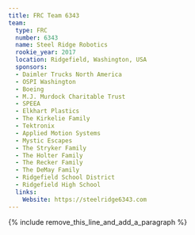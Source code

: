 ```yaml
---
title: FRC Team 6343
team:
  type: FRC
  number: 6343
  name: Steel Ridge Robotics
  rookie_year: 2017
  location: Ridgefield, Washington, USA
  sponsors:
  - Daimler Trucks North America
  - OSPI Washington
  - Boeing
  - M.J. Murdock Charitable Trust
  - SPEEA
  - Elkhart Plastics
  - The Kirkelie Family
  - Tektronix
  - Applied Motion Systems
  - Mystic Escapes
  - The Stryker Family
  - The Holter Family
  - The Recker Family
  - The DeMay Family
  - Ridgefield School District
  - Ridgefield High School
  links:
    Website: https://steelridge6343.com
---
```


{% include remove_this_line_and_add_a_paragraph %}
